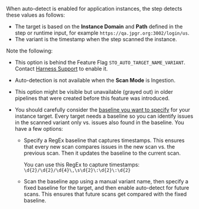 When auto-detect is enabled for application instances, the step detects these values as follows: 
  - The target is based on the **Instance Domain** and **Path** defined in the step or runtime input, for example `https://qa.jpgr.org:3002/login/us`.
  - The variant is the timestamp when the step scanned the instance.

Note the following:
- This option is behind the Feature Flag `STO_AUTO_TARGET_NAME_VARIANT`. Contact [Harness Support](mailto:support@harness.io) to enable it. <!-- (STO-6704) -->
- Auto-detection is not available when the **Scan Mode** is Ingestion. 
- This option might be visible but unavailable (grayed out) in older pipelines that were created before this feature was introduced.
- You should carefully consider the [baseline you want to specify](/docs/security-testing-orchestration/use-sto/set-up-sto-pipelines/set-up-baselines) for your instance target. Every target needs a baseline so you can identify issues in the scanned variant only vs. issues also found in the baseline. You have a few options:

  - Specify a RegEx baseline that captures timestamps. This ensures that every new scan compares issues in the new scan vs. the previous scan. Then it updates the baseline to the current scan.

    You can use this RegEx to capture timestamps: `\d{2}/\d{2}/\d{4}\,\s\d{2}\:\d{2}\:\d{2}`

  - Scan the baseline app using a manual variant name, then specify a fixed baseline for the target, and then enable auto-detect for future scans. This ensures that future scans get compared with the fixed baseline.

